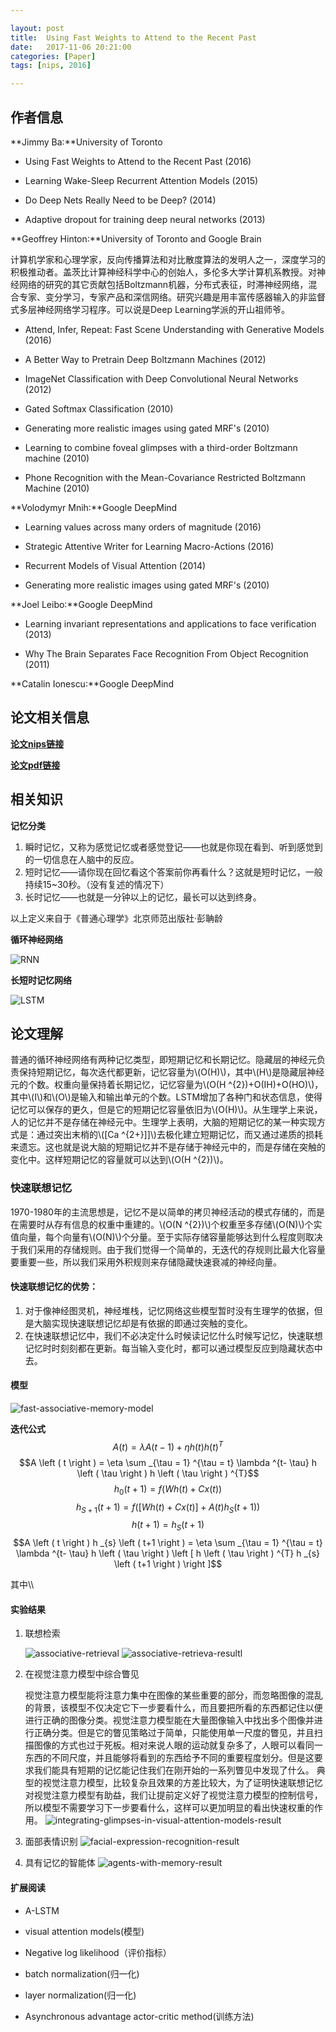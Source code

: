 ```yaml
---

layout: post
title:  Using Fast Weights to Attend to the Recent Past
date:   2017-11-06 20:21:00
categories: [Paper]
tags: [nips, 2016]

---
```

## 作者信息
**Jimmy Ba:**University of Toronto

- Using Fast Weights to Attend to the Recent Past (2016)

- Learning Wake-Sleep Recurrent Attention Models (2015)

- Do Deep Nets Really Need to be Deep? (2014)

- Adaptive dropout for training deep neural networks (2013)

**Geoffrey Hinton:**University of Toronto and Google Brain

计算机学家和心理学家，反向传播算法和对比散度算法的发明人之一，深度学习的积极推动者。盖茨比计算神经科学中心的创始人，多伦多大学计算机系教授。对神经网络的研究的其它贡献包括Boltzmann机器，分布式表征，时滞神经网络，混合专家、变分学习，专家产品和深信网络。研究兴趣是用丰富传感器输入的非监督式多层神经网络学习程序。可以说是Deep Learning学派的开山祖师爷。

- Attend, Infer, Repeat: Fast Scene Understanding with Generative Models (2016)

- A Better Way to Pretrain Deep Boltzmann Machines (2012)

- ImageNet Classification with Deep Convolutional Neural Networks (2012)

- Gated Softmax Classification (2010)

- Generating more realistic images using gated MRF's (2010)

- Learning to combine foveal glimpses with a third-order Boltzmann machine (2010)

- Phone Recognition with the Mean-Covariance Restricted Boltzmann Machine (2010)

**Volodymyr Mnih:**Google DeepMind

- Learning values across many orders of magnitude (2016)

- Strategic Attentive Writer for Learning Macro-Actions (2016)

- Recurrent Models of Visual Attention (2014)

- Generating more realistic images using gated MRF's (2010)

**Joel Leibo:**Google DeepMind

- Learning invariant representations and applications to face verification (2013)

- Why The Brain Separates Face Recognition From Object Recognition (2011)

**Catalin Ionescu:**Google DeepMind

## 论文相关信息
[**论文nips链接**][1]

[**论文pdf链接**][2]

## 相关知识

**记忆分类**

1. 瞬时记忆，又称为感觉记忆或者感觉登记——也就是你现在看到、听到感觉到的一切信息在人脑中的反应。
2. 短时记忆——请你现在回忆看这个答案前你再看什么？这就是短时记忆，一般持续15~30秒。（没有复述的情况下）
3. 长时记忆——也就是一分钟以上的记忆，最长可以达到终身。

以上定义来自于《普通心理学》北京师范出版社·彭聃龄

**循环神经网络**

![RNN][9]

**长短时记忆网络**

![LSTM][10]

## 论文理解
普通的循环神经网络有两种记忆类型，即短期记忆和长期记忆。隐藏层的神经元负责保持短期记忆，每次迭代都更新，记忆容量为\\(O(H)\\)，其中\\(H\\)是隐藏层神经元的个数。权重向量保持着长期记忆，记忆容量为\\(O(H ^{2})+O(IH)+O(HO)\\)，其中\\(I\\)和\\(O\\)是输入和输出单元的个数。LSTM增加了各种门和状态信息，使得记忆可以保存的更久，但是它的短期记忆容量依旧为\\(O(H)\\)。从生理学上来说，人的记忆并不是存储在神经元中。生理学上表明，大脑的短期记忆的某一种实现方式是：通过突出末梢的\\([Ca ^{2+}]]\\)去极化建立短期记忆，而又通过递质的损耗来遗忘。这也就是说大脑的短期记忆并不是存储于神经元中的，而是存储在突触的变化中。这样短期记忆的容量就可以达到\\(O(H ^{2})\\)。

### 快速联想记忆
1970-1980年的主流思想是，记忆不是以简单的拷贝神经活动的模式存储的，而是在需要时从存有信息的权重中重建的。\\(O(N ^{2})\\)个权重至多存储\\(O(N)\\)个实值向量，每个向量有\\(O(N)\\)个分量。至于实际存储容量能够达到什么程度则取决于我们采用的存储规则。由于我们觉得一个简单的，无迭代的存规则比最大化容量要重要一些，所以我们采用外积规则来存储隐藏快速衰减的神经向量。

#### 快速联想记忆的优势：
1. 对于像神经图灵机，神经堆栈，记忆网络这些模型暂时没有生理学的依据，但是大脑实现快速联想记忆却是有依据的即通过突触的变化。
2. 在快速联想记忆中，我们不必决定什么时候读记忆什么时候写记忆，快速联想记忆时时刻刻都在更新。每当输入变化时，都可以通过模型反应到隐藏状态中去。

#### 模型
![fast-associative-memory-model][3]

**迭代公式**
$$A \left ( t \right ) = \lambda  A \left ( t-1 \right ) + \eta h \left ( t \right ) h \left ( t \right ) ^{T}$$
$$A \left ( t \right ) = \eta  \sum _{\tau = 1} ^{\tau = t} \lambda ^{t- \tau} h \left ( \tau \right ) h \left ( \tau \right ) ^{T}$$
$$h _{0} \left ( t+1 \right ) = f \left ( Wh \left ( t \right ) + Cx \left ( t \right ) \right )$$
$$h _{S+1} \left ( t+1 \right ) = f \left ( \left [ Wh \left ( t \right ) + Cx \left ( t \right ) \right ] + A \left ( t \right ) h _{S} \left ( t+1 \right ) \right ) $$
$$h \left ( t+1 \right ) = h _{S} \left ( t+1 \right )$$
$$A \left ( t \right ) h _{s} \left ( t+1 \right ) = \eta  \sum _{\tau = 1} ^{\tau = t} \lambda ^{t- \tau} h \left ( \tau \right ) \left [ h \left ( \tau \right ) ^{T} h _{s} \left ( t+1 \right ) \right ]$$

其中\\\\
#### 实验结果
1. 联想检索

    ![associative-retrieval][4]
    ![associative-retrieva-resultl][5]

2. 在视觉注意力模型中综合瞥见

    视觉注意力模型能将注意力集中在图像的某些重要的部分，而忽略图像的混乱的背景，该模型不仅决定它下一步要看什么，而且要把所看的东西都记住以便进行正确的图像分类。视觉注意力模型能在大量图像输入中找出多个图像并进行正确分类。但是它的瞥见策略过于简单，只能使用单一尺度的瞥见，并且扫描图像的方式也过于死板。相对来说人眼的运动就复杂多了，人眼可以看同一东西的不同尺度，并且能够将看到的东西给予不同的重要程度划分。但是这要求我们能具有短期的记忆能记住我们在刚开始的一系列瞥见中发现了什么。
    典型的视觉注意力模型，比较复杂且效果的方差比较大，为了证明快速联想记忆对视觉注意力模型有助益，我们让提前定义好了视觉注意力模型的控制信号，所以模型不需要学习下一步要看什么，这样可以更加明显的看出快速权重的作用。
    ![integrating-glimpses-in-visual-attention-models-result][6]
3. 面部表情识别
    ![facial-expression-recognition-result][7]
4. 具有记忆的智能体
    ![agents-with-memory-result][8]

#### 扩展阅读
- A-LSTM

- visual attention models(模型)

- Negative log likelihood（评价指标）

- batch normalization(归一化)

- layer normalization(归一化)

- Asynchronous advantage actor-critic method(训练方法)

[1]: http://papers.nips.cc/paper/by-source-2016-2143
[2]: http://papers.nips.cc/paper/6057-using-fast-weights-to-attend-to-the-recent-past.pdf
[3]: /mark/assets/images/2017-11-07-using-fast-weights-to-attend-to-the-recent-Past/fast-associative-memory-model.png
[4]: /mark/assets/images/2017-11-07-using-fast-weights-to-attend-to-the-recent-Past/associative-retrieval.png
[5]: /mark/assets/images/2017-11-07-using-fast-weights-to-attend-to-the-recent-Past/associative-retrieval-result.png
[6]: /mark/assets/images/2017-11-07-using-fast-weights-to-attend-to-the-recent-Past/integrating-glimpses-in-visual-attention-models-result.png
[7]: /mark/assets/images/2017-11-07-using-fast-weights-to-attend-to-the-recent-Past/facial-expression-recognition-result.png
[8]: /mark/assets/images/2017-11-07-using-fast-weights-to-attend-to-the-recent-Past/agents-with-memory-result.png

[9]: /mark/assets/images/2017-11-07-using-fast-weights-to-attend-to-the-recent-Past/RNN.png
[10]: /mark/assets/images/2017-11-07-using-fast-weights-to-attend-to-the-recent-Past/LSTM.png

